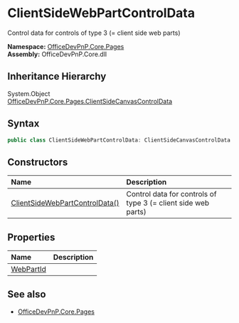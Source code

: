 # ClientSideWebPartControlData
Control data for controls of type 3 (= client side web parts)  

**Namespace:** [OfficeDevPnP.Core.Pages](OfficeDevPnP.Core.Pages.md)  
**Assembly:** OfficeDevPnP.Core.dll  
## Inheritance Hierarchy
System.Object  
    [OfficeDevPnP.Core.Pages.ClientSideCanvasControlData](OfficeDevPnP.Core.Pages.ClientSideCanvasControlData.md)
## Syntax
```C#
public class ClientSideWebPartControlData: ClientSideCanvasControlData
```
## Constructors
|**Name**|**Description**|
|:-----|:-----|
| [ClientSideWebPartControlData()](OfficeDevPnP.Core.Pages.ClientSideWebPartControlData.ctor1.md) | <summary> Control data for controls of type 3 (= client side web parts) </summary>
## Properties
|**Name**|**Description**|
|:-----|:-----|
| [WebPartId](OfficeDevPnP.Core.Pages.ClientSideWebPartControlData.WebPartId.md) | 
## See also
- [OfficeDevPnP.Core.Pages](OfficeDevPnP.Core.Pages.md)
